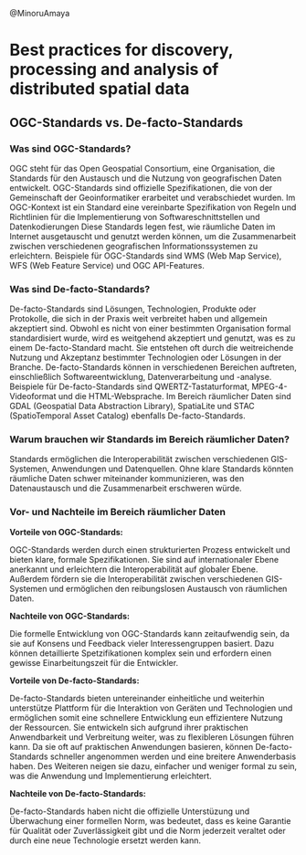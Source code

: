 @MinoruAmaya

# Best practices for discovery, processing and analysis of distributed spatial data
## OGC-Standards vs. De-facto-Standards


### Was sind OGC-Standards?

OGC steht für das Open Geospatial Consortium, eine Organisation, die Standards für den Austausch und die Nutzung von geografischen Daten entwickelt. OGC-Standards sind offizielle Spezifikationen, die von der Gemeinschaft der Geoinformatiker erarbeitet und verabschiedet wurden. Im OGC-Kontext ist ein Standard eine vereinbarte Spezifikation von Regeln und Richtlinien für die Implementierung von Softwareschnittstellen und Datenkodierungen Diese Standards legen fest, wie räumliche Daten im Internet ausgetauscht und genutzt werden können, um die Zusammenarbeit zwischen verschiedenen geografischen Informationssystemen zu erleichtern. Beispiele für OGC-Standards sind WMS (Web Map Service), WFS (Web Feature Service) und OGC API-Features.


### Was sind De-facto-Standards?

De-facto-Standards sind Lösungen, Technologien, Produkte oder Protokolle, die sich in der Praxis weit verbreitet haben und allgemein akzeptiert sind. Obwohl es nicht von einer bestimmten Organisation formal standardisiert wurde, wird es weitgehend akzeptiert und genutzt, was es zu einem De-facto-Standard macht. Sie entstehen oft durch die weitreichende Nutzung und Akzeptanz bestimmter Technologien oder Lösungen in der Branche. De-facto-Standards können in verschiedenen Bereichen auftreten, einschließlich Softwareentwicklung, Datenverarbeitung und -analyse. Beispiele für De-facto-Standards sind QWERTZ-Tastaturformat, MPEG-4-Videoformat und die HTML-Websprache. Im Bereich räumlicher Daten sind GDAL (Geospatial Data Abstraction Library), SpatiaLite und STAC (SpatioTemporal Asset Catalog) ebenfalls De-facto-Standards.


### Warum brauchen wir Standards im Bereich räumlicher Daten?

Standards ermöglichen die Interoperabilität zwischen verschiedenen GIS-Systemen, Anwendungen und Datenquellen. Ohne klare Standards könnten räumliche Daten schwer miteinander kommunizieren, was den Datenaustausch und die Zusammenarbeit erschweren würde.









### Vor- und Nachteile im Bereich räumlicher Daten
**Vorteile von OGC-Standards:**

OGC-Standards werden durch einen strukturierten Prozess entwickelt und bieten klare, formale Spezifikationen. Sie sind auf internationaler Ebene anerkannt und erleichtern die Interoperabilität auf globaler Ebene. Außerdem fördern sie die Interoperabilität zwischen verschiedenen GIS-Systemen und ermöglichen den reibungslosen Austausch von räumlichen Daten.

**Nachteile von OGC-Standards:**

Die formelle Entwicklung von OGC-Standards kann zeitaufwendig sein, da sie auf Konsens und Feedback vieler Interessengruppen basiert. Dazu können detaillierte Spetzifikationen komplex sein und erfordern einen gewisse Einarbeitungszeit für die Entwickler.

**Vorteile von De-facto-Standards:**

De-facto-Standards bieten untereinander einheitliche und weiterhin unterstütze Plattform für die Interaktion von Geräten und Technologien und ermöglichen somit eine schnellere Entwicklung eun effizientere Nutzung der Ressourcen. Sie entwickeln sich aufgrund ihrer praktischen Anwendbarkeit und Verbreitung weiter, was zu flexibleren Lösungen führen kann. Da sie oft auf praktischen Anwendungen basieren, können De-facto-Standards schneller angenommen werden und eine breitere Anwenderbasis haben. Des Weiteren neigen sie dazu, einfacher und weniger formal zu sein, was die Anwendung und Implementierung erleichtert.


**Nachteile von De-facto-Standards:**

De-facto-Standards haben nicht die offizielle Unterstüzung und Überwachung einer formellen Norm, was bedeutet, dass es keine Garantie für Qualität oder Zuverlässigkeit gibt und die Norm jederzeit veraltet oder durch eine neue Technologie ersetzt werden kann.






















